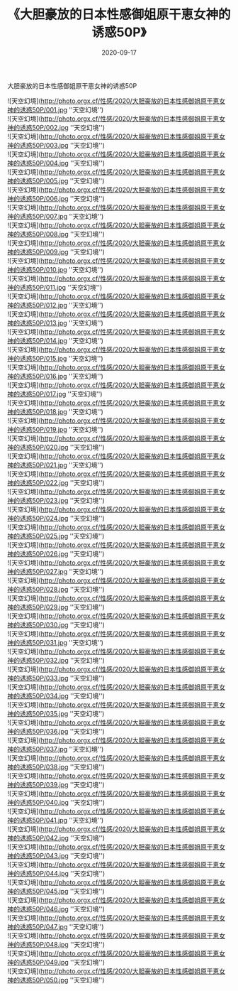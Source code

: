 ﻿---
layout: post
title:  《大胆豪放的日本性感御姐原干恵女神的诱惑50P》
date:   2020-09-17
img: http://photo.orgx.cf/性感/2020/大胆豪放的日本性感御姐原干恵女神的诱惑50P/000.jpg
tags: [美女, 性感, 泳衣]
---

大胆豪放的日本性感御姐原干恵女神的诱惑50P



![天空幻境](http://photo.orgx.cf/性感/2020/大胆豪放的日本性感御姐原干恵女神的诱惑50P/001.jpg ''天空幻境'') <br>
![天空幻境](http://photo.orgx.cf/性感/2020/大胆豪放的日本性感御姐原干恵女神的诱惑50P/002.jpg ''天空幻境'') <br>
![天空幻境](http://photo.orgx.cf/性感/2020/大胆豪放的日本性感御姐原干恵女神的诱惑50P/003.jpg ''天空幻境'') <br>
![天空幻境](http://photo.orgx.cf/性感/2020/大胆豪放的日本性感御姐原干恵女神的诱惑50P/004.jpg ''天空幻境'') <br>
![天空幻境](http://photo.orgx.cf/性感/2020/大胆豪放的日本性感御姐原干恵女神的诱惑50P/005.jpg ''天空幻境'') <br>
![天空幻境](http://photo.orgx.cf/性感/2020/大胆豪放的日本性感御姐原干恵女神的诱惑50P/006.jpg ''天空幻境'') <br>
![天空幻境](http://photo.orgx.cf/性感/2020/大胆豪放的日本性感御姐原干恵女神的诱惑50P/007.jpg ''天空幻境'') <br>
![天空幻境](http://photo.orgx.cf/性感/2020/大胆豪放的日本性感御姐原干恵女神的诱惑50P/008.jpg ''天空幻境'') <br>
![天空幻境](http://photo.orgx.cf/性感/2020/大胆豪放的日本性感御姐原干恵女神的诱惑50P/009.jpg ''天空幻境'') <br>
![天空幻境](http://photo.orgx.cf/性感/2020/大胆豪放的日本性感御姐原干恵女神的诱惑50P/010.jpg ''天空幻境'') <br>
![天空幻境](http://photo.orgx.cf/性感/2020/大胆豪放的日本性感御姐原干恵女神的诱惑50P/011.jpg ''天空幻境'') <br>
![天空幻境](http://photo.orgx.cf/性感/2020/大胆豪放的日本性感御姐原干恵女神的诱惑50P/012.jpg ''天空幻境'') <br>
![天空幻境](http://photo.orgx.cf/性感/2020/大胆豪放的日本性感御姐原干恵女神的诱惑50P/013.jpg ''天空幻境'') <br>
![天空幻境](http://photo.orgx.cf/性感/2020/大胆豪放的日本性感御姐原干恵女神的诱惑50P/014.jpg ''天空幻境'') <br>
![天空幻境](http://photo.orgx.cf/性感/2020/大胆豪放的日本性感御姐原干恵女神的诱惑50P/015.jpg ''天空幻境'') <br>
![天空幻境](http://photo.orgx.cf/性感/2020/大胆豪放的日本性感御姐原干恵女神的诱惑50P/016.jpg ''天空幻境'') <br>
![天空幻境](http://photo.orgx.cf/性感/2020/大胆豪放的日本性感御姐原干恵女神的诱惑50P/017.jpg ''天空幻境'') <br>
![天空幻境](http://photo.orgx.cf/性感/2020/大胆豪放的日本性感御姐原干恵女神的诱惑50P/018.jpg ''天空幻境'') <br>
![天空幻境](http://photo.orgx.cf/性感/2020/大胆豪放的日本性感御姐原干恵女神的诱惑50P/019.jpg ''天空幻境'') <br>
![天空幻境](http://photo.orgx.cf/性感/2020/大胆豪放的日本性感御姐原干恵女神的诱惑50P/020.jpg ''天空幻境'') <br>
![天空幻境](http://photo.orgx.cf/性感/2020/大胆豪放的日本性感御姐原干恵女神的诱惑50P/021.jpg ''天空幻境'') <br>
![天空幻境](http://photo.orgx.cf/性感/2020/大胆豪放的日本性感御姐原干恵女神的诱惑50P/022.jpg ''天空幻境'') <br>
![天空幻境](http://photo.orgx.cf/性感/2020/大胆豪放的日本性感御姐原干恵女神的诱惑50P/023.jpg ''天空幻境'') <br>
![天空幻境](http://photo.orgx.cf/性感/2020/大胆豪放的日本性感御姐原干恵女神的诱惑50P/024.jpg ''天空幻境'') <br>
![天空幻境](http://photo.orgx.cf/性感/2020/大胆豪放的日本性感御姐原干恵女神的诱惑50P/025.jpg ''天空幻境'') <br>
![天空幻境](http://photo.orgx.cf/性感/2020/大胆豪放的日本性感御姐原干恵女神的诱惑50P/026.jpg ''天空幻境'') <br>
![天空幻境](http://photo.orgx.cf/性感/2020/大胆豪放的日本性感御姐原干恵女神的诱惑50P/027.jpg ''天空幻境'') <br>
![天空幻境](http://photo.orgx.cf/性感/2020/大胆豪放的日本性感御姐原干恵女神的诱惑50P/028.jpg ''天空幻境'') <br>
![天空幻境](http://photo.orgx.cf/性感/2020/大胆豪放的日本性感御姐原干恵女神的诱惑50P/029.jpg ''天空幻境'') <br>
![天空幻境](http://photo.orgx.cf/性感/2020/大胆豪放的日本性感御姐原干恵女神的诱惑50P/030.jpg ''天空幻境'') <br>
![天空幻境](http://photo.orgx.cf/性感/2020/大胆豪放的日本性感御姐原干恵女神的诱惑50P/031.jpg ''天空幻境'') <br>
![天空幻境](http://photo.orgx.cf/性感/2020/大胆豪放的日本性感御姐原干恵女神的诱惑50P/032.jpg ''天空幻境'') <br>
![天空幻境](http://photo.orgx.cf/性感/2020/大胆豪放的日本性感御姐原干恵女神的诱惑50P/033.jpg ''天空幻境'') <br>
![天空幻境](http://photo.orgx.cf/性感/2020/大胆豪放的日本性感御姐原干恵女神的诱惑50P/034.jpg ''天空幻境'') <br>
![天空幻境](http://photo.orgx.cf/性感/2020/大胆豪放的日本性感御姐原干恵女神的诱惑50P/035.jpg ''天空幻境'') <br>
![天空幻境](http://photo.orgx.cf/性感/2020/大胆豪放的日本性感御姐原干恵女神的诱惑50P/036.jpg ''天空幻境'') <br>
![天空幻境](http://photo.orgx.cf/性感/2020/大胆豪放的日本性感御姐原干恵女神的诱惑50P/037.jpg ''天空幻境'') <br>
![天空幻境](http://photo.orgx.cf/性感/2020/大胆豪放的日本性感御姐原干恵女神的诱惑50P/038.jpg ''天空幻境'') <br>
![天空幻境](http://photo.orgx.cf/性感/2020/大胆豪放的日本性感御姐原干恵女神的诱惑50P/039.jpg ''天空幻境'') <br>
![天空幻境](http://photo.orgx.cf/性感/2020/大胆豪放的日本性感御姐原干恵女神的诱惑50P/040.jpg ''天空幻境'') <br>
![天空幻境](http://photo.orgx.cf/性感/2020/大胆豪放的日本性感御姐原干恵女神的诱惑50P/041.jpg ''天空幻境'') <br>
![天空幻境](http://photo.orgx.cf/性感/2020/大胆豪放的日本性感御姐原干恵女神的诱惑50P/042.jpg ''天空幻境'') <br>
![天空幻境](http://photo.orgx.cf/性感/2020/大胆豪放的日本性感御姐原干恵女神的诱惑50P/043.jpg ''天空幻境'') <br>
![天空幻境](http://photo.orgx.cf/性感/2020/大胆豪放的日本性感御姐原干恵女神的诱惑50P/044.jpg ''天空幻境'') <br>
![天空幻境](http://photo.orgx.cf/性感/2020/大胆豪放的日本性感御姐原干恵女神的诱惑50P/045.jpg ''天空幻境'') <br>
![天空幻境](http://photo.orgx.cf/性感/2020/大胆豪放的日本性感御姐原干恵女神的诱惑50P/046.jpg ''天空幻境'') <br>
![天空幻境](http://photo.orgx.cf/性感/2020/大胆豪放的日本性感御姐原干恵女神的诱惑50P/047.jpg ''天空幻境'') <br>
![天空幻境](http://photo.orgx.cf/性感/2020/大胆豪放的日本性感御姐原干恵女神的诱惑50P/048.jpg ''天空幻境'') <br>
![天空幻境](http://photo.orgx.cf/性感/2020/大胆豪放的日本性感御姐原干恵女神的诱惑50P/049.jpg ''天空幻境'') <br>
![天空幻境](http://photo.orgx.cf/性感/2020/大胆豪放的日本性感御姐原干恵女神的诱惑50P/050.jpg ''天空幻境'') <br>